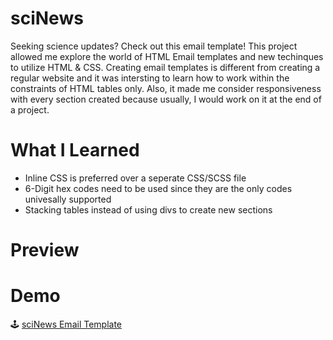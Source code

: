 # sciNews

Seeking science updates? Check out this email template! This project allowed me explore the world of HTML Email templates and new techinques to utilize HTML & CSS. 
Creating email templates is different from creating a regular website and it was intersting to learn how to work within the constraints of HTML tables only. Also, it made me 
consider responsiveness with every section created because usually, I would work on it at the end of a project.

# What I Learned 
* Inline CSS is preferred over a seperate CSS/SCSS file
* 6-Digit hex codes need to be used since they are the only codes univesally supported 
* Stacking tables instead of using divs to create new sections

# Preview 


# Demo
🕹 [sciNews Email Template](https://bubblegumloco.github.io/sciNews/)

